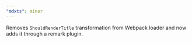 ```yaml
---
"mdxts": minor
---
```


Removes `ShouldRenderTitle` transformation from Webpack loader and now adds it through a remark plugin.
